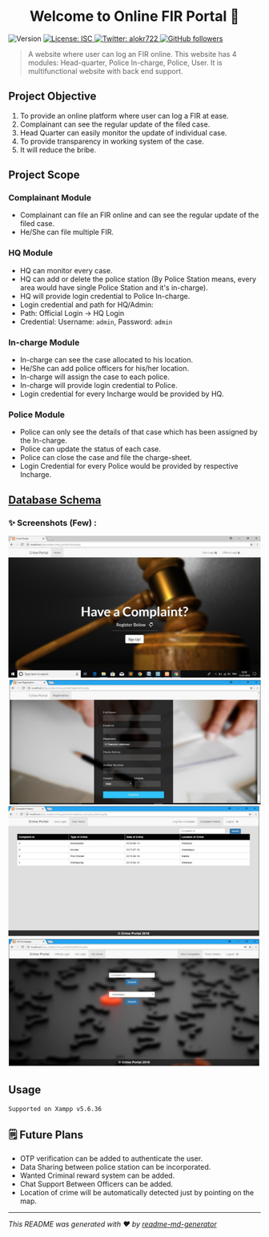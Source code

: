<h1 align="center">Welcome to Online FIR Portal 👋</h1>
<p>
  <img alt="Version" src="https://img.shields.io/badge/version-1.0.0-blue.svg?cacheSeconds=2592000" />
  <a href="#" target="_blank">
    <img alt="License: ISC" src="https://img.shields.io/badge/License-ISC-yellow.svg" />
  </a>
  <a href="https://twitter.com/alok722" target="_blank">
    <img alt="Twitter: alokr722" src="https://img.shields.io/twitter/follow/alok722.svg?style=social" />
  </a>
  <a href="https://github.com/alok722" target="_blank">
    <img alt="GitHub followers" src="https://img.shields.io/github/followers/alok722?style=social">                                       
  </a>
</p>

> A website where user can log an FIR online. This website has 4 modules: Head-quarter, Police In-charge, Police, User. It is multifunctional website with back end support.

## Project Objective
1. To provide an online platform where user can log a FIR at ease.
2. Complainant can see the regular update of the filed case.
3. Head Quarter can easily monitor the update of individual case.
4. To provide transparency in working system of the case.
5. It will reduce the bribe.

## Project Scope
### Complainant Module

-	Complainant can file an FIR online and can see the regular update of the filed case. 
-	He/She can file multiple FIR.

### HQ Module

-	HQ can monitor every case.
-	HQ can add or delete the police station (By Police Station means, every area would have single Police Station and it's in-charge).
-	HQ will provide login credential to Police In-charge.
- Login credential and path for HQ/Admin:
- Path: Official Login -> HQ Login
- Credential: Username: `admin`, Password: `admin`

### In-charge Module
-	In-charge can see the case allocated to his location.
-	He/She can add police officers for his/her location. 
-	In-charge will assign the case to each police.
-	In-charge will provide login credential to Police.
- Login credential for every Incharge would be provided by HQ.

### Police Module
-	Police can only see the details of that case which has been assigned by the In-charge.
-	Police can update the status of each case.
-	Police can close the case and file the charge-sheet.
- Login Credential for every Police would be provided by respective Incharge.

## [Database Schema](./DB)

### ✨ Screenshots (Few) :
  ![](screenshot/home.jpg)
  ![](screenshot/complain.jpg)
  ![](screenshot/history.jpg)
  ![](screenshot/head.jpg)

## Usage

```sh
Supported on Xampp v5.6.36
```

## 🗒 Future Plans

- OTP verification can be added to authenticate the user.
- Data Sharing between police station can be incorporated.
- Wanted Criminal reward system can be added.
- Chat Support Between Officers can be added.
- Location of crime will be automatically detected just by pointing on the map.


***
_This README was generated with ❤️ by [readme-md-generator](https://github.com/kefranabg/readme-md-generator)_

